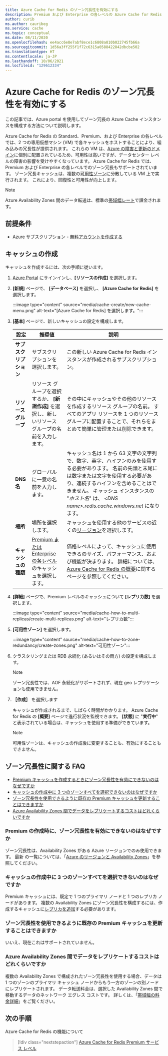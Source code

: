 ```yaml
---
title: Azure Cache for Redis のゾーン冗長性を有効にする
description: Premium および Enterprise の各レベルの Azure Cache for Redis インスタンス用にゾーン冗長を設定する方法について説明します
author: curib
ms.author: cauribeg
ms.service: cache
ms.topic: conceptual
ms.date: 08/11/2020
ms.openlocfilehash: ee4acc6e8e7abf8ece1c6808a810b022745fb66a
ms.sourcegitcommit: 1d56a3ff255f1f72c6315a0588422842dbcbe502
ms.translationtype: HT
ms.contentlocale: ja-JP
ms.lasthandoff: 10/06/2021
ms.locfileid: "129612334"
---
```

# <a name="enable-zone-redundancy-for-azure-cache-for-redis"></a>Azure Cache for Redis のゾーン冗長性を有効にする
この記事では、Azure portal を使用してゾーン冗長の Azure Cache インスタンスを構成する方法について説明します。

Azure Cache for Redis の Standard、Premium、および Enterprise の各レベルでは、2 つの専用仮想マシン (VM) で各キャッシュをホストすることにより、組み込みの冗長性が提供されます。 これらの VM は、[Azure の障害と更新のドメイン](../virtual-machines/availability.md)に個別に配置されているため、可用性は高いですが、データセンター レベルの障害の影響を受けやすくなっています。 Azure Cache for Redis では、Premium および Enterprise の各レベルでのゾーン冗長もサポートされています。 ゾーン冗長キャッシュは、複数の[可用性ゾーン](../availability-zones/az-overview.md)に分散している VM 上で実行されます。 これにより、回復性と可用性が向上します。

> [!NOTE]
> Azure Availability Zones 間のデータ転送は、標準の[帯域幅レート](https://azure.microsoft.com/pricing/details/bandwidth/)で課金されます。

## <a name="prerequisites"></a>前提条件
* Azure サブスクリプション - [無料アカウントを作成する](https://azure.microsoft.com/free/)

## <a name="create-a-cache"></a>キャッシュの作成
キャッシュを作成するには、次の手順に従います。

1. [Azure Portal](https://portal.azure.com) にサインインし、**[リソースの作成]** を選択します。
  
1. **[新規]** ページで、 **[データベース]** を選択し、 **[Azure Cache for Redis]** を選択します。

    :::image type="content" source="media/cache-create/new-cache-menu.png" alt-text="[Azure Cache for Redis] を選択します。":::
   
1. **[基本]** ページで、新しいキャッシュの設定を構成します。
   
    | 設定      | 推奨値  | 説明 |
    | ------------ |  ------- | -------------------------------------------------- |
    | **サブスクリプション** | サブスクリプションを選択します。 | この新しい Azure Cache for Redis インスタンスが作成されるサブスクリプション。 | 
    | **リソース グループ** | リソース グループを選択するか、 **[新規作成]** を選択し、新しいリソース グループの名前を入力します。 | その中にキャッシュやその他のリソースを作成するリソース グループの名前。 すべてのアプリ リソースを 1 つのリソース グループに配置することで、それらをまとめて簡単に管理または削除できます。 | 
    | **DNS 名** | グローバルに一意の名前を入力します。 | キャッシュ名は 1 から 63 文字の文字列で、数字、英字、ハイフンのみを使用する必要があります。 名前の先頭と末尾には数字または文字を使用する必要があり、連続するハイフンを含めることはできません。 キャッシュ インスタンスの "*ホスト名*" は、 *\<DNS name>.redis.cache.windows.net* になります。 | 
    | **場所** | 場所を選択します。 | キャッシュを使用する他のサービスの近くの[リージョン](https://azure.microsoft.com/regions/)を選択します。 |
    | **キャッシュの種類** | [Premium または Enterprise の各レベル](https://azure.microsoft.com/pricing/details/cache/)のキャッシュを選択します。 |  価格レベルによって、キャッシュに使用できるのサイズ、パフォーマンス、および機能が決まります。 詳細については、[Azure Cache for Redis の概要](cache-overview.md)に関するページを参照してください。 |
   
1. **[詳細]** ページで、Premium レベルのキャッシュについて **[レプリカ数]** を選択します。
   
    :::image type="content" source="media/cache-how-to-multi-replicas/create-multi-replicas.png" alt-text="レプリカ数":::

1. **[可用性ゾーン]** を選択します。 
   
    :::image type="content" source="media/cache-how-to-zone-redundancy/create-zones.png" alt-text="可用性ゾーン":::

1. クラスタリングまたは RDB 永続化 (あるいはその両方) の設定を構成します。  

    > [!NOTE]
    > ゾーン冗長性では、AOF 永続化がサポートされず、現在 geo レプリケーションも使用できません。
    >

1. **［作成］** を選択します 
   
    キャッシュが作成されるまで、しばらく時間がかかります。 Azure Cache for Redis の **[概要]** ページで進行状況を監視できます。 **[状態]** に "**実行中**" と表示されている場合は、キャッシュを使用する準備ができています。
   
    > [!NOTE]
    > 可用性ゾーンは、キャッシュの作成後に変更することも、有効にすることもできません。 
    >

## <a name="zone-redundancy-faq"></a>ゾーン冗長性に関する FAQ

- [Premium キャッシュを作成するときにゾーン冗長性を有効にできないのはなぜですか](#why-cant-i-enable-zone-redundancy-when-creating-a-premium-cache)
- [キャッシュの作成中に 3 つのゾーンすべてを選択できないのはなぜですか](#why-cant-i-select-all-three-zones-during-cache-create)
- [ゾーン冗長性を使用できるように既存の Premium キャッシュを更新することはできますか](#can-i-update-my-existing-premium-cache-to-use-zone-redundancy)
- [Azure Availability Zones 間でデータをレプリケートするコストはどれくらいですか](#how-much-does-it-cost-to-replicate-my-data-across-azure-availability-zones)

### <a name="why-cant-i-enable-zone-redundancy-when-creating-a-premium-cache"></a>Premium の作成時に、ゾーン冗長性を有効にできないのはなぜですか

ゾーン冗長性は、Availability Zones がある Azure リージョンでのみ使用できます。 最新 の一覧については、「[Azure のリージョンと Availability Zones](../availability-zones/az-region.md#azure-regions-with-availability-zones)」を参照してください。

### <a name="why-cant-i-select-all-three-zones-during-cache-create"></a>キャッシュの作成中に 3 つのゾーンすべてを選択できないのはなぜですか

Premium キャッシュには、既定で 1 つのプライマリ ノードと 1 つのレプリカ ノードがあります。 複数の Availability Zones にゾーン冗長性を構成するには、作成するキャッシュに[レプリカを追加](cache-how-to-multi-replicas.md)する必要があります。

### <a name="can-i-update-my-existing-premium-cache-to-use-zone-redundancy"></a>ゾーン冗長性を使用できるように既存の Premium キャッシュを更新することはできますか

いいえ、現在これはサポートされていません。

### <a name="how-much-does-it-cost-to-replicate-my-data-across-azure-availability-zones"></a>Azure Availability Zones 間でデータをレプリケートするコストはどれくらいですか

複数の Availability Zones で構成されたゾーン冗長性を使用する場合、データは 1 つのゾーンのプライマリ キャッシュ ノードからもう一方のゾーンの別ノードにレプリケートされます。 データ転送料金は、選択した Availability Zones 間で移動するデータのネットワーク エグレス コストです。 詳しくは、「[帯域幅の料金詳細](https://azure.microsoft.com/pricing/details/bandwidth/)」をご覧ください。

## <a name="next-steps"></a>次の手順
Azure Cache for Redis の機能について

> [!div class="nextstepaction"]
> [Azure Cache for Redis Premium サービス レベル](cache-overview.md#service-tiers)
